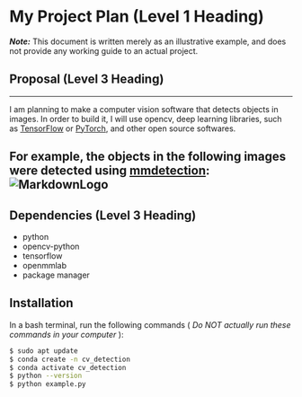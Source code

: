# My Project Plan (Level 1 Heading)

**_Note:_** This document is written merely as an illustrative example, and does not provide
any working guide to an actual project.

## Proposal (Level 3 Heading)
---
I am planning to make a computer vision software that detects objects in images.
In order to build it, I will use opencv, deep learning libraries, such as [TensorFlow](https://github.com/neuralintlab)
or [PyTorch](https://github.com/neuralintlab), and other open source softwares.

For example, the objects in the following images were detected using [mmdetection](https://github.com/neuralintlab): ![MarkdownLogo](https://user-images.githubusercontent.com/12907710/137271636-56ba1cd2-b110-4812-8221-b4c120320aa9.png)
---

## Dependencies (Level 3 Heading)

- python
- opencv-python
- tensorflow
- openmmlab
- package manager

## Installation

In a bash terminal, run the following commands ( _Do NOT actually run these commands in
your computer_ ):

```sh
$ sudo apt update
$ conda create -n cv_detection
$ conda activate cv_detection
$ python --version
$ python example.py
```
